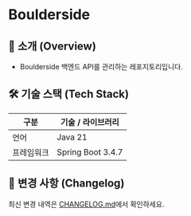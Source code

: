 # Boulderside

## 📖 소개 (Overview)

- Boulderside 백엔드 API를 관리하는 레포지토리입니다.  

## 🛠 기술 스택 (Tech Stack)

| 구분       | 기술 / 라이브러리              |
|----------|-----------------------------|
| 언어       | Java 21                      |
| 프레임워크  | Spring Boot 3.4.7       |

## 📜 변경 사항 (Changelog)
최신 변경 내역은 [CHANGELOG.md](./CHANGELOG.md)에서 확인하세요.

